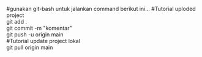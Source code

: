 #gunakan git-bash untuk jalankan command berikut ini...
#Tutorial uploded project <br>
git add . <br>
git commit -m "komentar" <br>
git push -u origin main <br>
#Tutorial update project lokal<br>
git pull origin main <br>

